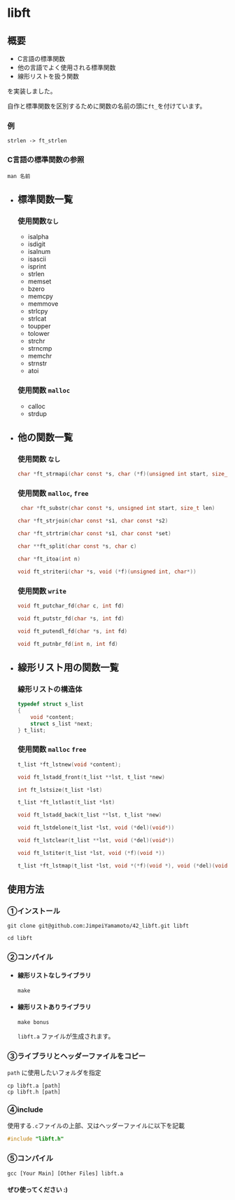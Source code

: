 # libft

## 概要  
- C言語の標準関数
- 他の言語でよく使用される標準関数
- 線形リストを扱う関数  

を実装しました。  

自作と標準関数を区別するために関数の名前の頭に`ft_`を付けています。
### 例
```
strlen -> ft_strlen
```
### C言語の標準関数の参照
```
man 名前
```
- ## 標準関数一覧
	### 使用関数`なし`
	- isalpha
	- isdigit
	- isalnum
	- isascii
	- isprint
	- strlen
	- memset
	- bzero
	- memcpy
	- memmove
	- strlcpy
	- strlcat
	- toupper
	- tolower
	- strchr
	- strncmp
	- memchr
	- strnstr
	- atoi
	### 使用関数 `malloc`
	- calloc
	- strdup
- ## 他の関数一覧
	### 使用関数 `なし`
	```c
	char *ft_strmapi(char const *s, char (*f)(unsigned int start, size_t len)
	```
	### 使用関数 `malloc`, `free`
	```c
	 char *ft_substr(char const *s, unsigned int start, size_t len)
	```
	```c
	char *ft_strjoin(char const *s1, char const *s2)
	```
	```c
	char *ft_strtrim(char const *s1, char const *set)
	```
	```c
	char **ft_split(char const *s, char c)
	```
	```c
	char *ft_itoa(int n)
	```
	```c
	void ft_striteri(char *s, void (*f)(unsigned int, char*))
	```
	### 使用関数 `write`
	```c
	void ft_putchar_fd(char c, int fd)
	```
	```c
	void ft_putstr_fd(char *s, int fd)
	```
	```c
	void ft_putendl_fd(char *s, int fd)
	```
	```c
	void ft_putnbr_fd(int n, int fd)
	```

- ## 線形リスト用の関数一覧
	### 線形リストの構造体
	```c
	typedef struct s_list
	{
		void *content;
		struct s_list *next;
	} t_list;
	```
	### 使用関数 `malloc` `free`
	```c
	t_list *ft_lstnew(void *content);
	```
	```c
	void ft_lstadd_front(t_list **lst, t_list *new)
	```
	```c
	int ft_lstsize(t_list *lst)
	```
	```c
	t_list *ft_lstlast(t_list *lst)
	```
	```c
	void ft_lstadd_back(t_list **lst, t_list *new)
	```
	```c
	void ft_lstdelone(t_list *lst, void (*del)(void*))
	```
	```c
	void ft_lstclear(t_list **lst, void (*del)(void*))
	```
	```c
	void ft_lstiter(t_list *lst, void (*f)(void *))
	```
	```c
	t_list *ft_lstmap(t_list *lst, void *(*f)(void *), void (*del)(void *))
	```
## 使用方法
### ①インストール
```
git clone git@github.com:JimpeiYamamoto/42_libft.git libft
```
```
cd libft
```
### ②コンパイル
- #### 線形リストなしライブラリ
	```
	make
	```
- #### 線形リストありライブラリ
	```
	make bonus
	```
	`libft.a` ファイルが生成されます。
### ③ライブラリとヘッダーファイルをコピー  
`path` に使用したいフォルダを指定
```
cp libft.a [path]
cp libft.h [path]
```
### ④include
使用する`.c`ファイルの上部、又はヘッダーファイルに以下を記載
```c
#include "libft.h"
```
### ⑤コンパイル
```
gcc [Your Main] [Other Files] libft.a
```
#### ぜひ使ってください :)
